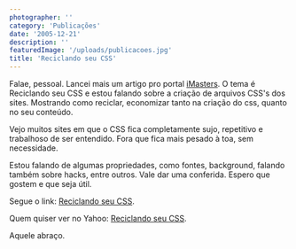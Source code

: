 ```yaml
---
photographer: ''
category: 'Publicações'
date: '2005-12-21'
description: ''
featuredImage: '/uploads/publicacoes.jpg'
title: 'Reciclando seu CSS'
---
```


Falae, pessoal. Lancei mais um artigo pro portal [iMasters](http://www.imasters.com.br 'Visitar Portal iMasters [Este link abre em uma nova janela]'). O tema é Reciclando seu CSS e estou falando sobre a criação de arquivos CSS's dos sites. Mostrando como reciclar, economizar tanto na criação do css, quanto no seu conteúdo.

Vejo muitos sites em que o CSS fica completamente sujo, repetitivo e trabalhoso de ser entendido. Fora que fica mais pesado à toa, sem necessidade.

Estou falando de algumas propriedades, como fontes, background, falando também sobre hacks, entre outros. Vale dar uma conferida. Espero que gostem e que seja útil.

Segue o link: [Reciclando seu CSS](http://www.imasters.com.br/artigo.php?cn=3780&cc=280 'Ver artigo no iMasters [Este link abre em uma nova janela]').

Quem quiser ver no Yahoo: [Reciclando seu CSS](http://br.technology.yahoo.com/051221/55/10f8j.html 'Ver artigo no Yahoo [Este link abre em uma nova janela]').

Aquele abraço.
